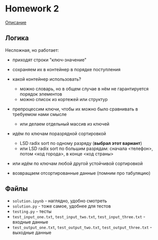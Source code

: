 # Homework 2
[Описание](https://github.com/mailcourses/hse_algorithms_and_data_structures_spring_2024/blob/main/lesson-04/homework.md)
## Логика
Несложная, но работает:
- приходят строки "ключ-значение"

- сохраняем их в контейнер в порядке поступления

- какой контейнер использовать?
	- можно словарь, но в общем случае в нём не гарантируется порядок элементов
	- можно список из кортежей или структур

- препроцессим ключи, чтобы их можно было сравнивать в требуемом нами смысле
	- или делаем отдельный массив из ключей

- идём по ключам поразрядной сортировкой
	- LSD radix sort по одному разряду (**выбрал этот вариант**)
	- или LSD radix sort по большим разрядам: сначала <телефон>, потом <код города>, в конце <код страны>

- или идём по ключам любой другой устойчивой сортировкой

- возвращаем отсортированные данные (помним про табуляцию)

## Файлы
- `solution.ipynb` - наглядно, удобно смотреть
- `solution.py` - тоже самое, удобнее для тестов
- `testing.py` - тесты
- `test_input_one.txt`, `test_input_two.txt`, `test_input_three.txt` - входные данные
- `test_output_one.txt`, `test_output_two.txt`, `test_output_three.txt` - выходные данные